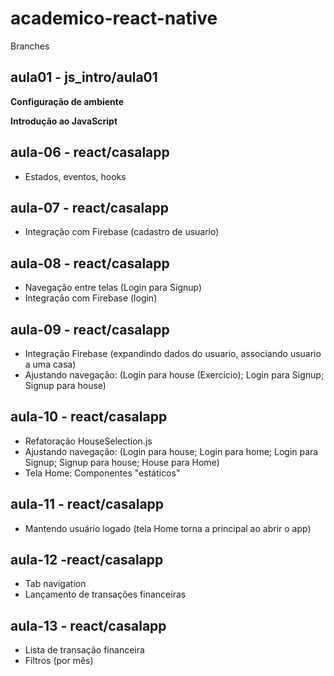 # academico-react-native

Branches

## aula01 - js_intro/aula01

**Configuração de ambiente**

**Introdução ao JavaScript**


## aula-06 - react/casalapp
- Estados, eventos, hooks

## aula-07 - react/casalapp
- Integração com Firebase (cadastro de usuario)

## aula-08 - react/casalapp
- Navegação entre telas (Login para Signup)
- Integração com Firebase (login)

## aula-09 - react/casalapp
- Integração Firebase (expandindo dados do usuario, associando usuario a uma casa)
- Ajustando navegação: (Login para house (Exercício); Login para Signup; Signup para house)

## aula-10 - react/casalapp
- Refatoração HouseSelection.js
- Ajustando navegação: (Login para house; Login para home; Login para Signup; Signup para house; House para Home)
- Tela Home: Componentes "estáticos"

## aula-11 - react/casalapp
- Mantendo usuário logado (tela Home torna a principal ao abrir o app)

## aula-12 -react/casalapp
- Tab navigation
- Lançamento de transações financeiras

## aula-13 - react/casalapp
- Lista de transação financeira
- Filtros (por mês)